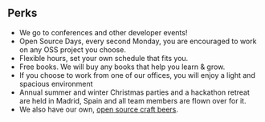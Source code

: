## Perks
 
 - We go to conferences and other developer events!
 - Open Source Days, every second Monday, you are encouraged to work on any OSS project you choose.
 - Flexible hours, set your own schedule that fits you.
 - Free books. We will buy any books that help you learn & grow.
 - If you choose to work from one of our offices, you will enjoy a light and spacious environment
 - Annual summer and winter Christmas parties and a hackathon retreat are held in Madrid, Spain and all team members are flown over for it.
 - We also have our own, [open source craft beers](https://github.com/src-d/homebrew).